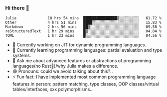 
### Hi there 👋

<!--START_SECTION:waka-->
```text
Julia              18 hrs 54 mins  ███████████████▒░░░░░░░░░   61.72 % 
Other              4 hrs 51 mins   ████░░░░░░░░░░░░░░░░░░░░░   15.83 % 
Markdown           2 hrs 56 mins   ██▒░░░░░░░░░░░░░░░░░░░░░░   09.58 % 
reStructuredText   1 hr 29 mins    █▒░░░░░░░░░░░░░░░░░░░░░░░   04.84 % 
TOML               1 hr 23 mins    █░░░░░░░░░░░░░░░░░░░░░░░░   04.56 % 
```
<!--END_SECTION:waka-->

- 🔭 Currently working on JIT for dynamic programming languages.
- 🌱 Currently learning programming languages: partial evaluation and type systems.
- 💬 Ask me about advanced features or abstractions of programming languages(no Rust🤔)/why Julia makes a difference.
- 😄 Pronouns: could we avoid talking about this?..
- ⚡ Fun fact: I have implemented most common programming language features in person: pattern matching, type classes, OOP classes/virtual tables/interfaces, xxx polymorphisms...

<!--
**thautwarm/thautwarm** is a ✨ _special_ ✨ repository because its `README.md` (this file) appears on your GitHub profile.

Here are some ideas to get you started:

- 🔭 I’m currently working on ...
- 🌱 I’m currently learning ...
- 👯 I’m looking to collaborate on ...
- 🤔 I’m looking for help with ...
- 💬 Ask me about ...
- 📫 How to reach me: ...
- 😄 Pronouns: ...
- ⚡ Fun fact: ...
-->
